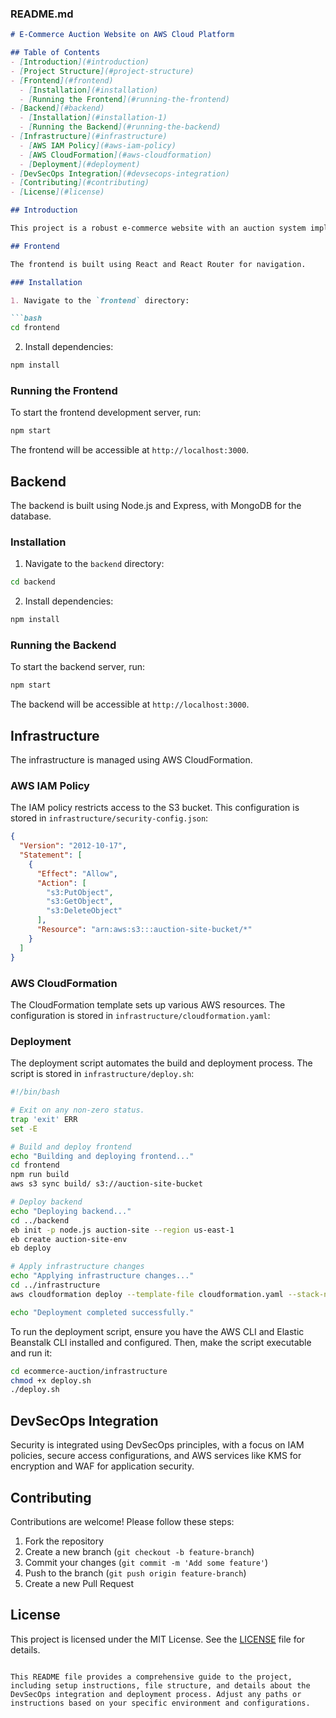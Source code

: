 ### README.md

```markdown
# E-Commerce Auction Website on AWS Cloud Platform

## Table of Contents
- [Introduction](#introduction)
- [Project Structure](#project-structure)
- [Frontend](#frontend)
  - [Installation](#installation)
  - [Running the Frontend](#running-the-frontend)
- [Backend](#backend)
  - [Installation](#installation-1)
  - [Running the Backend](#running-the-backend)
- [Infrastructure](#infrastructure)
  - [AWS IAM Policy](#aws-iam-policy)
  - [AWS CloudFormation](#aws-cloudformation)
  - [Deployment](#deployment)
- [DevSecOps Integration](#devsecops-integration)
- [Contributing](#contributing)
- [License](#license)

## Introduction

This project is a robust e-commerce website with an auction system implemented on the AWS Cloud Platform. The project is designed to support diverse auction mechanisms, including Dutch auctions. It integrates stringent security measures using DevSecOps principles and leverages various AWS services such as S3, IAM, KMS, and WAF.

## Frontend

The frontend is built using React and React Router for navigation.

### Installation

1. Navigate to the `frontend` directory:

```bash
cd frontend
```

2. Install dependencies:

```bash
npm install
```

### Running the Frontend

To start the frontend development server, run:

```bash
npm start
```

The frontend will be accessible at `http://localhost:3000`.

## Backend

The backend is built using Node.js and Express, with MongoDB for the database.

### Installation

1. Navigate to the `backend` directory:

```bash
cd backend
```

2. Install dependencies:

```bash
npm install
```

### Running the Backend

To start the backend server, run:

```bash
npm start
```

The backend will be accessible at `http://localhost:3000`.

## Infrastructure

The infrastructure is managed using AWS CloudFormation.

### AWS IAM Policy

The IAM policy restricts access to the S3 bucket. This configuration is stored in `infrastructure/security-config.json`:

```json
{
  "Version": "2012-10-17",
  "Statement": [
    {
      "Effect": "Allow",
      "Action": [
        "s3:PutObject",
        "s3:GetObject",
        "s3:DeleteObject"
      ],
      "Resource": "arn:aws:s3:::auction-site-bucket/*"
    }
  ]
}
```

### AWS CloudFormation

The CloudFormation template sets up various AWS resources. The configuration is stored in `infrastructure/cloudformation.yaml`:

### Deployment

The deployment script automates the build and deployment process. The script is stored in `infrastructure/deploy.sh`:

```bash
#!/bin/bash

# Exit on any non-zero status.
trap 'exit' ERR
set -E

# Build and deploy frontend
echo "Building and deploying frontend..."
cd frontend
npm run build
aws s3 sync build/ s3://auction-site-bucket

# Deploy backend
echo "Deploying backend..."
cd ../backend
eb init -p node.js auction-site --region us-east-1
eb create auction-site-env
eb deploy

# Apply infrastructure changes
echo "Applying infrastructure changes..."
cd ../infrastructure
aws cloudformation deploy --template-file cloudformation.yaml --stack-name auction-site-stack

echo "Deployment completed successfully."
```

To run the deployment script, ensure you have the AWS CLI and Elastic Beanstalk CLI installed and configured. Then, make the script executable and run it:

```bash
cd ecommerce-auction/infrastructure
chmod +x deploy.sh
./deploy.sh
```

## DevSecOps Integration

Security is integrated using DevSecOps principles, with a focus on IAM policies, secure access configurations, and AWS services like KMS for encryption and WAF for application security.

## Contributing

Contributions are welcome! Please follow these steps:

1. Fork the repository
2. Create a new branch (`git checkout -b feature-branch`)
3. Commit your changes (`git commit -m 'Add some feature'`)
4. Push to the branch (`git push origin feature-branch`)
5. Create a new Pull Request

## License

This project is licensed under the MIT License. See the [LICENSE](LICENSE) file for details.
```

This README file provides a comprehensive guide to the project, including setup instructions, file structure, and details about the DevSecOps integration and deployment process. Adjust any paths or instructions based on your specific environment and configurations.
